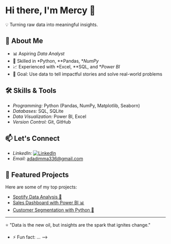 # Hi there, I'm Mercy 👋  

💡 Turning raw data into meaningful insights.

## 🚀 About Me
- 📊 Aspiring *Data Analyst*
- 🐍 Skilled in *Python, **Pandas, **NumPy*
- 📈 Experienced with *Excel, **SQL, and **Power BI*
- 🎯 Goal: Use data to tell impactful stories and solve real-world problems

## 🛠 Skills & Tools
- *Programming:* Python (Pandas, NumPy, Matplotlib, Seaborn)
- *Databases:* SQL, SQLite
- *Data Visualization:* Power BI, Excel
- *Version Control:* Git, GitHub

## 📫 Let's Connect
- *LinkedIn:* [![LinkedIn](https://img.shields.io/badge/LinkedIn-Connect-blue)](https://www.linkedin.com/in/mercy-edwin) 
- *Email:* adadimma336@gmail.com

## 📌 Featured Projects
Here are some of my top projects:
- [Spotify Data Analysis 🎵](https://github.com/yourusername/spotify-data-analysis)
- [Sales Dashboard with Power BI 📊](https://github.com/yourusername/sales-dashboard)
- [Customer Segmentation with Python 🧩](https://github.com/yourusername/customer-segmentation)

---

⭐ "Data is the new oil, but insights are the spark that ignites change."
- ⚡ Fun fact: ...
-->
